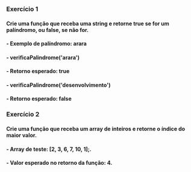 ### Exercício 1 

#### Crie uma função que receba uma string e retorne true se for um palíndromo, ou false, se não for.
#### -   Exemplo de palíndromo: arara
#### -   verificaPalindrome('arara')
#### -       Retorno esperado: true
#### -   verificaPalindrome('desenvolvimento')
#### -       Retorno esperado: false

### Exercício 2

#### Crie uma função que receba um array de inteiros e retorne o índice do maior valor.

####    - Array de teste: [2, 3, 6, 7, 10, 1];.

####    - Valor esperado no retorno da função: 4.